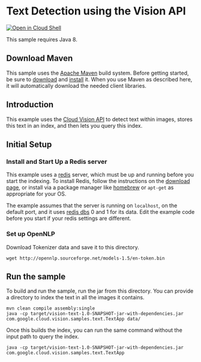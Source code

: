 # Text Detection using the Vision API

<a href="https://console.cloud.google.com/cloudshell/open?git_repo=https://github.com/GoogleCloudPlatform/java-docs-samples&page=editor&open_in_editor=vision/text/README.md">
<img alt="Open in Cloud Shell" src ="http://gstatic.com/cloudssh/images/open-btn.png"></a>

This sample requires Java 8.

## Download Maven

This sample uses the [Apache Maven][maven] build system. Before getting started, be
sure to [download][maven-download] and [install][maven-install] it. When you use
Maven as described here, it will automatically download the needed client
libraries.

[maven]: https://maven.apache.org
[maven-download]: https://maven.apache.org/download.cgi
[maven-install]: https://maven.apache.org/install.html

## Introduction

This example uses the [Cloud Vision API](https://cloud.google.com/vision/) to
detect text within images, stores this text in an index, and then lets you
query this index.

## Initial Setup

### Install and Start Up a Redis server

This example uses a [redis](http://redis.io/) server, which must be up and
running before you start the indexing.  To install Redis, follow the
instructions on the [download page](http://redis.io/download), or install via a
package manager like [homebrew](http://brew.sh/) or `apt-get` as appropriate
for your OS.

The example assumes that the server is running on `localhost`, on the default
port, and it uses [redis
dbs](http://www.rediscookbook.org/multiple_databases.html) 0 and 1 for its data.
Edit the example code before you start if your redis settings are different.

### Set up OpenNLP

Download Tokenizer data and save it to this directory.

    wget http://opennlp.sourceforge.net/models-1.5/en-token.bin

## Run the sample

To build and run the sample, run the jar from this directory. You can provide a
directory to index the text in all the images it contains.

    mvn clean compile assembly:single
    java -cp target/vision-text-1.0-SNAPSHOT-jar-with-dependencies.jar com.google.cloud.vision.samples.text.TextApp data/

Once this builds the index, you can run the same command without the input path
to query the index.

    java -cp target/vision-text-1.0-SNAPSHOT-jar-with-dependencies.jar com.google.cloud.vision.samples.text.TextApp

